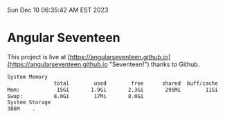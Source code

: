 Sun Dec 10 06:35:42 AM EST 2023

# Angular Seventeen


This project is live at [https://angularseventeen.github.io](https://angularseventeen.github.io "Seventeen!") thanks to Github.

```bash
System Memory
               total        used        free      shared  buff/cache   available
Mem:            15Gi       1.9Gi       2.3Gi       295Mi        11Gi        13Gi
Swap:          8.0Gi        17Mi       8.0Gi
System Storage
386M	.
```
